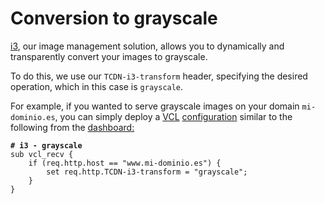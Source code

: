 # Conversion to grayscale

[i3](./), our image management solution, allows you to dynamically and transparently convert your images to grayscale.&#x20;

To do this, we use our `TCDN-i3-transform` header, specifying the desired operation, which in this case is `grayscale`.&#x20;

For example, if you wanted to serve grayscale images on your domain `mi-dominio.es`, you can simply deploy a [VCL](../vcl/) [configuration](broken-reference) similar to the following from the [dashboard:](../../getting-started/dashboard/)

<pre class="language-c"><code class="lang-c"><strong># i3 - grayscale
</strong>sub vcl_recv {
    if (req.http.host == "www.mi-dominio.es") {
        set req.http.TCDN-i3-transform = "grayscale";
    }
}
</code></pre>

